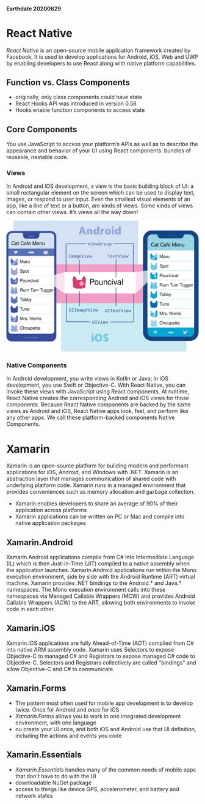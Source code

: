 #### Earthdate 20200629
# React Native
*React Native* is an open-source mobile application framework created by Facebook. It is used to develop applications for Android, iOS, Web and UWP by enabling developers to use React along with native platform capabilities.
## Function vs. Class Components
- originally, only class components could have state
- React Hooks API was introduced in version 0.58
- Hooks enable function components to access state
## Core Components
You use JavaScript to access your platform’s APIs as well as to describe the appearance and behavior of your UI using React components: bundles of reusable, nestable code.
### Views
 In Android and iOS development, a view is the basic building block of UI: a small rectangular element on the screen which can be used to display text, images, or respond to user input. Even the smallest visual elements of an app, like a line of text or a button, are kinds of views. Some kinds of views can contain other views. It’s views all the way down!

 ![Views!](https://raw.githubusercontent.com/TheAgileMCB/reading-notes/master/images/diagram_ios-android-views.svg)

 ### Native Components
 In Android development, you write views in Kotlin or Java; in iOS development, you use Swift or Objective-C. With React Native, you can invoke these views with JavaScript using React components. At runtime, React Native creates the corresponding Android and iOS views for those components. Because React Native components are backed by the same views as Android and iOS, React Native apps look, feel, and perform like any other apps. We call these platform-backed components Native Components.

 # Xamarin
 Xamarin is an open-source platform for building modern and performant applications for iOS, Android, and Windows with .NET. Xamarin is an abstraction layer that manages communication of shared code with underlying platform code. Xamarin runs in a managed environment that provides conveniences such as memory allocation and garbage collection.
- Xamarin enables developers to share an average of 90% of their application across platforms
- Xamarin applications can be written on PC or Mac and compile into native application packages

 ## Xamarin.Android
 Xamarin.Android applications compile from C# into Intermediate Language (IL) which is then Just-in-Time (JIT) compiled to a native assembly when the application launches. Xamarin.Android applications run within the Mono execution environment, side by side with the Android Runtime (ART) virtual machine. Xamarin provides .NET bindings to the Android.* and Java.* namespaces. The Mono execution environment calls into these namespaces via Managed Callable Wrappers (MCW) and provides Android Callable Wrappers (ACW) to the ART, allowing both environments to invoke code in each other.

 ## Xamarin.iOS
 Xamarin.iOS applications are fully Ahead-of-Time (AOT) compiled from C# into native ARM assembly code. Xamarin uses Selectors to expose Objective-C to managed C# and Registrars to expose managed C# code to Objective-C. Selectors and Registrars collectively are called "bindings" and allow Objective-C and C# to communicate.

 ## Xamarin.Forms
- The pattern most often used for mobile app development is to develop twice. Once for Android and once for iOS
- *Xamarin.Forms* allows you to work in one integrated development environment, with one language 
- ou create your UI once, and both iOS and Android use that UI definition, including the actions and events you code

## Xamarin.Essentials
- *Xamarin.Essentials* handles many of the common needs of mobile apps that don't have to do with the UI
- downloadable NuGet package
- access to things like device GPS, accelerometer, and battery and network states
